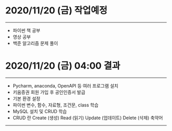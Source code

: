 # 2020/11/20 (금) 작업예정

---
- 파이썬 책 공부
- 영상 공부
- 백준 알고리즘 문제 풀이

# 2020/11/20 (금) 04:00 결과

---
- Pycharm, anaconda, OpenAPI 등 여러 프로그램 설치
- 키움증권 회원 가입 후 공인인증서 발급
- 기본 환경 설정
- 파이썬 변수, 함수, 자료형, 조건문, class 학습
- MySQL 설치 및 CRUD 학습
- CRUD 란 Create (생성) Read (읽기) Update (업데이트) Delete (삭제) 축약어
---